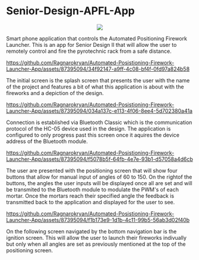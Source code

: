 # Senior-Design-APFL-App
<p align="center">
  <img src="https://github.com/Ragnarokryan/Automated-Posistioning-Firework-Launcher-App/assets/87395094/ec3bd6fa-0d9b-4be3-9c35-4aed7ad22d1b" />
</p>

Smart phone application that controls the Automated Positioning Firework Launcher.
This is an app for Senior Design II that will allow the user to remotely control and fire 
the pyrotechnic rack from a safe distance.

https://github.com/Ragnarokryan/Automated-Posistioning-Firework-Launcher-App/assets/87395094/34f92147-a9ff-4c08-bf4f-0fd97a824b58
<p align="center, left">
  The initial screen is the splash screen that presents the user with the name of the project and features a bit of what this application is about with the fireworks and a depiction of the design.
</p>

https://github.com/Ragnarokryan/Automated-Posistioning-Firework-Launcher-App/assets/87395094/034a137c-e113-4f06-8ee4-5d702380a41a
<p align="center, left">
  Connection is established via Bluetooth Classic which is the communication protocol of the HC-05 device used in the design. The application is configured to only progress past this screen once it aquires the      device address of the Bluetooth module.
</p>

https://github.com/Ragnarokryan/Automated-Posistioning-Firework-Launcher-App/assets/87395094/f5078b5f-64fb-4e7e-93b1-d57058a4d6cb
<p align="center, left">
  The user are presented with the positioning screen that will show four buttons that allow for manual input of angles of 60 to 150. On the rightof the buttons, the angles the user inputs will be displayed once     all are set and will be transmited to the Bluetooth module to modulate the PWM's of each mortar. Once the mortars reach their specified angle the feedback is transmitted back to the application and displayed      for the user to see.
</p>

https://github.com/Ragnarokryan/Automated-Posistioning-Firework-Launcher-App/assets/87395094/f1b173e9-1d1b-4c11-99b5-56ab3d02f40b
<p align="center, left">
  On the following screen navigated by the bottom navigation bar is the ignition screen. This will allow the user to launch their fireworks indivually but only when all angles are set as previously mentioned at     the top of the positioning screen.
</p>
